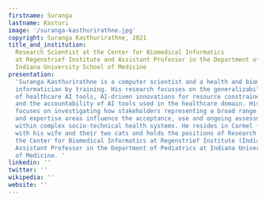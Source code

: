 ```yaml
---
firstname: Suranga
lastname: Kasturi
image: '/suranga-kasthurirathne.jpg'
copyright: Suranga Kasthurirathne, 2021
title_and_institution:
  Research Scientist at the Center for Biomedical Informatics
  at Regenstrief Institute and Assistant Professor in the Department of Pediatrics;
  Indiana University School of Medicine
presentation:
  'Suranga Kasthurirathne is a computer scientist and a health and biomedical
  informatician by training. His research focusses on the generalizability and fairness
  of healthcare AI tools, AI-driven innovations for resource constrained settings
  and the accountability of AI tools used in the healthcare domain. His ICA4 proposal
  focuses on investigating how stakeholders representing a broad range of skillsets
  and expertise areas influence the acceptance, use and ongoing assessment of AI tools
  within complex socio-technical health systems. He resides in Carmel (Indiana, USA)
  with his wife and their two cats and holds the positions of Research Scientist at
  the Center for Biomedical Informatics at Regenstrief Institute (Indiana, USA) and
  Assistant Professor in the Department of Pediatrics at Indiana University School
  of Medicine. '
linkedin: ''
twitter: ''
wikipedia: ''
website: ''
---
```

